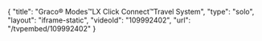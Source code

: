 {
    "title": "Graco&reg; Modes&trade;LX Click Connect&trade;Travel System",
    "type": "solo",
    "layout": "iframe-static",
    "videoId": "109992402",
    "url": "\/tvpembed\/109992402"
}